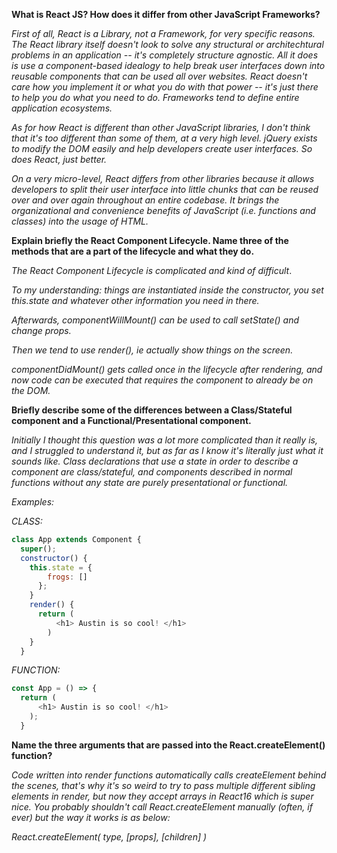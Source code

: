 **What is React JS? How does it differ from other JavaScript Frameworks?**

*First of all, React is a Library, not a Framework, for very specific reasons. The React library itself doesn't look to solve any structural or architechtural problems in an application -- it's completely structure agnostic. All it does is use a component-based idealogy to help break user interfaces down into reusable components that can be used all over websites. React doesn't care how you implement it or what you do with that power -- it's just there to help you do what you need to do. Frameworks tend to define entire application ecosystems.*

*As for how React is different than other JavaScript libraries, I don't think that it's too different than some of them, at a very high level. jQuery exists to modify the DOM easily and help developers create user interfaces. So does React, just better.*

*On a very micro-level, React differs from other libraries because it allows developers to split their user interface into little chunks that can be reused over and over again throughout an entire codebase. It brings the organizational and convenience benefits of JavaScript (i.e. functions and classes) into the usage of HTML.*

**Explain briefly the React Component Lifecycle. Name three of the methods that are a part of the lifecycle and what they do.**

*The React Component Lifecycle is complicated and kind of difficult*.

*To my understanding: things are instantiated inside the constructor, you set this.state and whatever other information you need in there.*

 *Afterwards, componentWillMount() can be used to call setState() and change props.*

 *Then we tend to use render(), ie actually show things on the screen.*

 *componentDidMount() gets called once in the lifecycle after rendering, and now code can be executed that requires the component to already be on the DOM.*

**Briefly describe some of the differences between a Class/Stateful component and a Functional/Presentational component.**

*Initially I thought this question was a lot more complicated than it really is, and I struggled to understand it, but as far as I know it's literally just what it sounds like. Class declarations that use a state in order to describe a component are class/stateful, and components described in normal functions without any state are purely presentational or functional.*

*Examples:*

*CLASS:*

```javascript
class App extends Component {
  super();
  constructor() {
    this.state = {
        frogs: []
      };
    }
    render() {
      return (
          <h1> Austin is so cool! </h1>
        )
    }
  }
  ```

  *FUNCTION:*
  
  ```javascript
  const App = () => {
    return (
        <h1> Austin is so cool! </h1>
      );
    }
  ```

**Name the three arguments that are passed into the React.createElement() function?**

*Code written into render functions automatically calls createElement behind the scenes, that's why it's so weird to try to pass multiple different sibling elements in render, but now they accept arrays in React16 which is super nice. You probably shouldn't call React.createElement manually (often, if ever) but the way it works is as below:*

*React.createElement(
  type,
  [props],
  [children]
  )*
